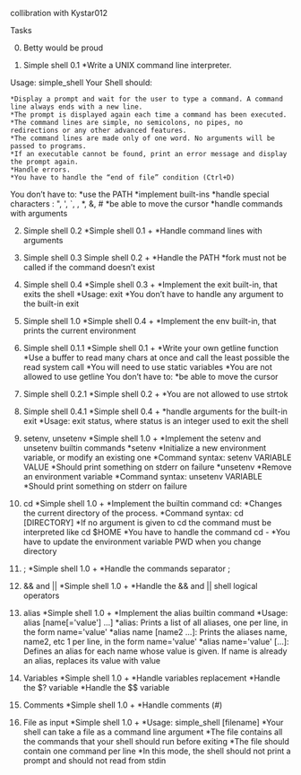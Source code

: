 collibration with Kystar012

Tasks

0. Betty would be proud

1. Simple shell 0.1
	*Write a UNIX command line interpreter.

Usage: simple_shell
Your Shell should:

	*Display a prompt and wait for the user to type a command. A command line always ends with a new line.
	*The prompt is displayed again each time a command has been executed.
	*The command lines are simple, no semicolons, no pipes, no redirections or any other advanced features.
	*The command lines are made only of one word. No arguments will be passed to programs.
	*If an executable cannot be found, print an error message and display the prompt again.
	*Handle errors.
	*You have to handle the “end of file” condition (Ctrl+D)

You don’t have to:
	*use the PATH
	*implement built-ins
	*handle special characters : ", ', `, \, *, &, #
	*be able to move the cursor
	*handle commands with arguments

2. Simple shell 0.2
	*Simple shell 0.1 +
	*Handle command lines with arguments

3. Simple shell 0.3
	Simple shell 0.2 +
	*Handle the PATH
	*fork must not be called if the command doesn’t exist

4. Simple shell 0.4
	*Simple shell 0.3 +
	*Implement the exit built-in, that exits the shell
	*Usage: exit
	*You don’t have to handle any argument to the built-in exit

5. Simple shell 1.0
	*Simple shell 0.4 +
	*Implement the env built-in, that prints the current environment

6. Simple shell 0.1.1
	*Simple shell 0.1 +
	*Write your own getline function
	*Use a buffer to read many chars at once and call the least possible the read system call
	*You will need to use static variables
	*You are not allowed to use getline
You don’t have to:
	*be able to move the cursor

7. Simple shell 0.2.1
	*Simple shell 0.2 +
	*You are not allowed to use strtok

8. Simple shell 0.4.1
	*Simple shell 0.4 +
	*handle arguments for the built-in exit
	*Usage: exit status, where status is an integer used to exit the shell

9. setenv, unsetenv
	*Simple shell 1.0 +
	*Implement the setenv and unsetenv builtin commands
	*setenv
	*Initialize a new environment variable, or modify an existing one
	*Command syntax: setenv VARIABLE VALUE
	*Should print something on stderr on failure
	*unsetenv
	*Remove an environment variable
	*Command syntax: unsetenv VARIABLE
	*Should print something on stderr on failure

10. cd
	*Simple shell 1.0 +
	*Implement the builtin command cd:
	*Changes the current directory of the process.
	*Command syntax: cd [DIRECTORY]
	*If no argument is given to cd the command must be interpreted like cd $HOME
	*You have to handle the command cd -
	*You have to update the environment variable PWD when you change directory

11. ;
	*Simple shell 1.0 +
	*Handle the commands separator ;

12. && and ||
	*Simple shell 1.0 +
	*Handle the && and || shell logical operators

13. alias
	*Simple shell 1.0 +
	*Implement the alias builtin command
	*Usage: alias [name[='value'] ...]
	*alias: Prints a list of all aliases, one per line, in the form name='value'
	*alias name [name2 ...]: Prints the aliases name, name2, etc 1 per line, in the form name='value'
	*alias name='value' [...]: Defines an alias for each name whose value is given. If name is already an alias, replaces its value with value

14. Variables
	*Simple shell 1.0 +
	*Handle variables replacement
	*Handle the $? variable
	*Handle the $$ variable
15. Comments
	*Simple shell 1.0 +
	*Handle comments (#)

16. File as input
	*Simple shell 1.0 +
	*Usage: simple_shell [filename]
	*Your shell can take a file as a command line argument
	*The file contains all the commands that your shell should run before exiting
	*The file should contain one command per line
	*In this mode, the shell should not print a prompt and should not read from stdin

